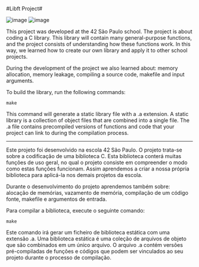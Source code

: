 #Libft Project#

![image](https://github.com/user-attachments/assets/7f8d2dc6-5939-4de8-9fca-a0c901560074)
![image](https://github.com/user-attachments/assets/f6e18254-7a09-461e-b989-48540e65269f)

This project was developed at the 42 São Paulo school.
The project is about coding a C library.
This library will contain many general-purpose functions, and the project consists of understanding how these functions work. In this way, we learned how to create our own library and apply it to other school projects.

During the development of the project we also learned about: memory allocation, memory leakage, compiling a source code, makefile and input arguments.

To build the library, run the following commands:
```
make
```
This command will generate a static library file with a .a extension. A static library is a collection of object files that are combined into a single file. The .a file contains precompiled versions of functions and code that your project can link to during the compilation process.

___

Este projeto foi desenvolvido na escola 42 São Paulo.
O projeto trata-se sobre a codificação de uma biblioteca C.
Esta biblioteca conterá muitas funções de uso geral, no qual o projeto consiste em compreender o modo como estas funções funcionam. Assim aprendemos a criar a nossa própria biblioteca para aplicá-la nos demais projetos da escola.

Durante o desenvolvimento do projeto aprendemos também sobre: alocação de memórias, vazamento de memória, compilação de um código fonte, makefile e argumentos de entrada.

Para compilar a biblioteca, execute o seguinte comando:
```
make
```
Este comando irá gerar um ficheiro de biblioteca estática com uma extensão .a. Uma biblioteca estática é uma coleção de arquivos de objeto que são combinados em um único arquivo. O arquivo .a contém versões pré-compiladas de funções e códigos que podem ser vinculados ao seu projeto durante o processo de compilação.
